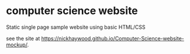 # computer science website 
Static single page sample website using basic HTML/CSS

see the site at
 https://nickhaywood.github.io/Computer-Science-website-mockup/.
